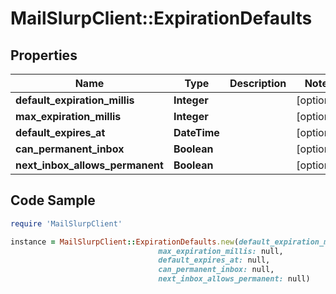 # MailSlurpClient::ExpirationDefaults

## Properties

Name | Type | Description | Notes
------------ | ------------- | ------------- | -------------
**default_expiration_millis** | **Integer** |  | [optional] 
**max_expiration_millis** | **Integer** |  | [optional] 
**default_expires_at** | **DateTime** |  | [optional] 
**can_permanent_inbox** | **Boolean** |  | [optional] 
**next_inbox_allows_permanent** | **Boolean** |  | [optional] 

## Code Sample

```ruby
require 'MailSlurpClient'

instance = MailSlurpClient::ExpirationDefaults.new(default_expiration_millis: null,
                                 max_expiration_millis: null,
                                 default_expires_at: null,
                                 can_permanent_inbox: null,
                                 next_inbox_allows_permanent: null)
```


